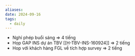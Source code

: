 ```yaml
---
aliases: 
date: 2024-09-16
tags:
  - daily
---
```

- Nghỉ phép buổi sáng => 4 tiếng
- Họp GAP INS dự án TBV [[H-TBV-INS-160924]] => 2 tiếng
- Hop với khách hàng FGL về tích hợp survey => 2 tiếng

